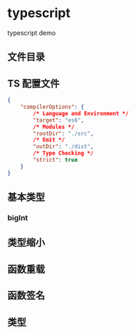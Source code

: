 # typescript

typescript demo

## 文件目录

## TS 配置文件

```json
{
	"compilerOptions": {
		/* Language and Environment */
		"target": "es6",
		/* Modules */
		"rootDir": "./src",
		/* Emit */
		"outDir": "./dist",
		/* Type Checking */
		"strict": true
	}
}
```

## 基本类型

### bigInt

## 类型缩小

## 函数重载

## 函数签名

## 类型